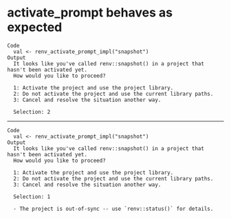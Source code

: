 # activate_prompt behaves as expected

    Code
      val <- renv_activate_prompt_impl("snapshot")
    Output
      It looks like you've called renv::snapshot() in a project that hasn't been activated yet.
      How would you like to proceed?
      
      1: Activate the project and use the project library.
      2: Do not activate the project and use the current library paths.
      3: Cancel and resolve the situation another way.
      
      Selection: 2
      

---

    Code
      val <- renv_activate_prompt_impl("snapshot")
    Output
      It looks like you've called renv::snapshot() in a project that hasn't been activated yet.
      How would you like to proceed?
      
      1: Activate the project and use the project library.
      2: Do not activate the project and use the current library paths.
      3: Cancel and resolve the situation another way.
      
      Selection: 1
      
      - The project is out-of-sync -- use `renv::status()` for details.

